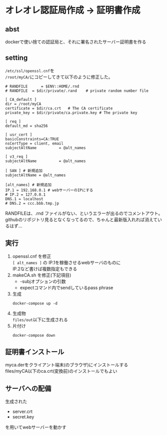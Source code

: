# オレオレ認証局作成 → 証明書作成
## abst
dockerで使い捨ての認証局と、それに署名されたサーバー証明書を作る

## setting
`/etc/ssl/openssl.cnf`を  
`/root/myCA/`にコピーしてきて以下のように修正した。  
```
# RANDFILE		= $ENV::HOME/.rnd
# RANDFILE	= $dir/private/.rand	# private random number file

[ CA_default ]
dir = /root/myCA
certificate	= $dir/ca.crt 	# The CA certificate
private_key	= $dir/private/ca.private.key # The private key

[ req ]
default_md = sha256

[ usr_cert ]
basicConstraints=CA:TRUE
nsCertType = client, email
subjectAltName          = @alt_names

[ v3_req ]
subjectAltName          = @alt_names

[ SAN ] # 新規追加
subjectAltName = @alt_names

[alt_names] # 新規追加
IP.1 = 192.168.0.1 # webサーバーのIPにする
# IP.2 = 127.0.0.1
DNS.1 = localhost
# DNS.2 = ccc.bbb.tmp.jp
```
RANDFILEは、.rnd ファイルがない、というエラーが出るのでコメントアウト。  
githubのリポジトリ見るとなくなってるので、ちゃんと最新版入れれば消えているはず...

## 実行
1. openssl.cnf を修正  
  `[ alt_names ]` の IP.1を稼働させるwebサーバのものに  
  IP.2など書けば複数指定もできる
1. makeCA.sh を修正(下記項目)
    + -subjオプションの引数
    + expectコマンド内でsendしているpass phrase
1. 生成  
    ```
    docker-compose up -d
    ```
1. 生成物  
  `files/out`以下に生成される
1. 片付け  
    ```
    docker-compose down
    ```

## 証明書インストール
myca.derをクライアント端末(のブラウザ)にインストールする  
files/myCA以下のca.crt(変換前)のインストールでもよい

## サーバへの配備
生成された
  + server.crt
  + secret.key  

を用いてwebサーバーを動かす